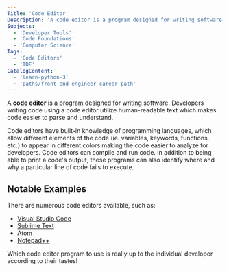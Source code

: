 ```yaml
---
Title: 'Code Editor'
Description: 'A code editor is a program designed for writing software and utilizing human-readable text to make code easier to parse and understand.'
Subjects:
  - 'Developer Tools'
  - 'Code Foundations'
  - 'Computer Science'
Tags:
  - 'Code Editors'
  - 'IDE'
CatalogContent:
  - 'learn-python-3'
  - 'paths/front-end-engineer-career-path'
---
```


A **code editor** is a program designed for writing software. Developers writing code using a code editor utilize human-readable text which makes code easier to parse and understand.

Code editors have built-in knowledge of programming languages, which allow different elements of the code (ie. variables, keywords, functions, etc.) to appear in different colors making the code easier to analyze for developers. Code editors can compile and run code. In addition to being able to print a code's output, these programs can also identify where and why a particular line of code fails to execute.

## Notable Examples

There are numerous code editors available, such as:

- [Visual Studio Code](https://code.visualstudio.com/)
- [Sublime Text](https://www.sublimetext.com/)
- [Atom](https://atom.io/)
- [Notepad++](https://notepad-plus-plus.org/)

Which code editor program to use is really up to the individual developer according to their tastes!
